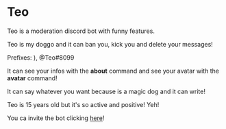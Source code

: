 # Teo
Teo is a moderation discord bot with funny features.

Teo is my doggo and it can ban you, kick you and delete your messages!

Prefixes: ), @Teo#8099

It can see your infos with the **about** command and see your avatar with the **avatar** command!

It can say whatever you want because is a magic dog and it can write!

Teo is 15 years old but it's so active and positive! Yeh!

You ca invite the bot clicking [here](https://discordapp.com/api/oauth2/authorize?client_id=564064204387123210&permissions=268789862&scope=bot)!
